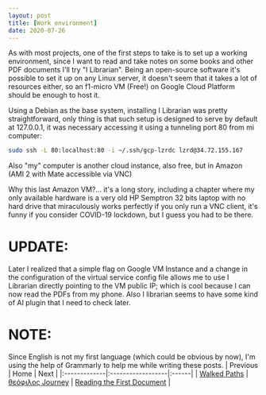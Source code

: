 ```yaml
---
layout: post
title: [Work environment]
date: 2020-07-26
---
```


As with most projects, one of the first steps to take is to set up a working environment, since I want to read and take notes on some books and other PDF documents I'll try "I Librarian". Being an open-source software it's possible to set it up on any Linux server, it doesn't seem that it takes a lot of resources either, so an f1-micro VM (Free!) on Google Cloud Platform should be enough to host it.

Using a Debian as the base system, installing I Librarian was pretty straightforward, only thing is that such setup is designed to serve by default at 127.0.0.1, it was necessary accessing it using a tunneling port 80 from mi computer:

```bash
sudo ssh -L 80:localhost:80 -i ~/.ssh/gcp-lzrdc lzrd@34.72.155.167
```

Also "my" computer is another cloud instance, also free, but in Amazon (AMI 2 with Mate accessible via VNC)

Why this last Amazon VM?... it's a long story, including a chapter where my only available hardware is a very old HP Semptron 32 bits laptop with no hard drive that miraculously works perfectly if you only run a VNC client, it's funny if you consider COVID-19 lockdown, but I guess you had to be there.
 
# [](#header-4)UPDATE:

Later I realized that a simple flag on Google VM Instance and a change in the configuration of the virtual service config file allows me to use I Librarian directly pointing to the VM public IP; which is cool because I can now read the PDFs from my phone. Also I librarian seems to have some kind of AI plugin that I need to check later.

# [](#header-4)NOTE: 

Since English is not my first language (which could be obvious by now), I'm using the help of Grammarly to help me while writing these posts.
| Previous        | Home          | Next |
|:-------------|:------------------|:------|
| [Walked Paths](A-walked-paths)          | [θεόφιλος Journey](A-θεόφιλος-Journey) | [Reading the First Document](C-reading-the-first-document)  |
